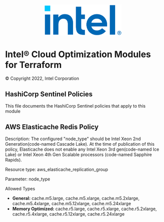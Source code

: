 <p align="center">
  <img src="https://github.com/intel/terraform-intel-aws-elasticache-redis/blob/main/images/logo-classicblue-800px.png?raw=true" alt="Intel Logo" width="250"/>
</p>

# Intel® Cloud Optimization Modules for Terraform  

© Copyright 2022, Intel Corporation

## HashiCorp Sentinel Policies

This file documents the HashiCorp Sentinel policies that apply to this module

## AWS Elasticache Redis Policy

Description: The configured "node_type" should be Intel Xeon 2nd Generation(code-named Cascade Lake). At the time of publication of this policy, Elasticache does not enable any Intel Xeon 3rd gen(code-named Ice Lake) or Intel Xeon 4th Gen Scalable processors (code-named Sapphire Rapids).

Resource type: aws_elasticache_replication_group

Parameter: node_type

Allowed Types

- **General:** cache.m5.large, cache.m5.xlarge, cache.m5.2xlarge, cache.m5.4xlarge, cache.m5.12xlarge, cache.m5.24xlarge
- **Memory Optimized:** cache.r5.large, cache.r5.xlarge, cache.r5.2xlarge, cache.r5.4xlarge, cache.r5.12xlarge, cache.r5.24xlarge

